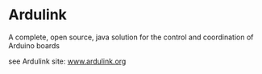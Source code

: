 Ardulink
========

A complete, open source, java solution for the control and coordination of Arduino boards

see Ardulink site: www.ardulink.org


